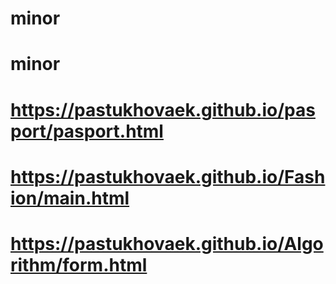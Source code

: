 # minor
# minor
# https://pastukhovaek.github.io/pasport/pasport.html
# https://pastukhovaek.github.io/Fashion/main.html
# https://pastukhovaek.github.io/Algorithm/form.html
